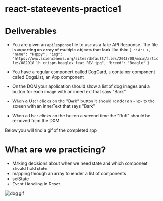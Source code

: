 # react-stateevents-practice1

# Deliverables

- You are given an `apiResponse` file to use as a fake API Response. The file is exporting an array of multiple objects that look like this:
   `{ "id": 1, "name": "Happy", "img": "https://www.sciencenews.org/sites/default/files/2018/08/main/articles/082918_lh_crispr-beagles_feat_REV.jpg", "breed": "Beagle" }`

- You have a regular component called DogCard, a container component called DogsList, an App component
- On the DOM your application should show a list of dog images and a button for each image with an innerText that says "Bark"
- When a User clicks on the "Bark" button it should render an `<h2>` to the screen with an innerText that says "Bark"
- When a User clicks on the button a second time the "Ruff" should be removed from the DOM

Below you will find a gif of the completed app

# What are we practicing?

- Making decisions about when we need state and which component should hold state
- mapping through an array to render a list of components
- setState
- Event Handling in React

![dog gif](state-pairing-gif.gif)
